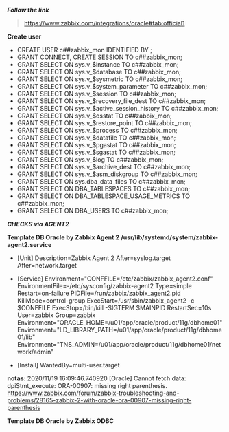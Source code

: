***Follow the link***
> https://www.zabbix.com/integrations/oracle#tab:official1



**Create user**
- CREATE USER c##zabbix_mon IDENTIFIED BY <password>;
- GRANT CONNECT, CREATE SESSION TO c##zabbix_mon;
- GRANT SELECT ON sys.v_$instance TO c##zabbix_mon;
- GRANT SELECT ON sys.v_$database TO c##zabbix_mon;
- GRANT SELECT ON sys.v_$sysmetric TO c##zabbix_mon;
- GRANT SELECT ON sys.v_$system_parameter TO c##zabbix_mon;
- GRANT SELECT ON sys.v_$session TO c##zabbix_mon;
- GRANT SELECT ON sys.v_$recovery_file_dest TO c##zabbix_mon;
- GRANT SELECT ON sys.v_$active_session_history TO c##zabbix_mon;
- GRANT SELECT ON sys.v_$osstat TO c##zabbix_mon;
- GRANT SELECT ON sys.v_$restore_point TO c##zabbix_mon;
- GRANT SELECT ON sys.v_$process TO c##zabbix_mon;
- GRANT SELECT ON sys.v_$datafile TO c##zabbix_mon;
- GRANT SELECT ON sys.v_$pgastat TO c##zabbix_mon;
- GRANT SELECT ON sys.v_$sgastat TO c##zabbix_mon;
- GRANT SELECT ON sys.v_$log TO c##zabbix_mon;
- GRANT SELECT ON sys.v_$archive_dest TO c##zabbix_mon;
- GRANT SELECT ON sys.v_$asm_diskgroup TO c##zabbix_mon;
- GRANT SELECT ON sys.dba_data_files TO c##zabbix_mon;
- GRANT SELECT ON DBA_TABLESPACES TO c##zabbix_mon;
- GRANT SELECT ON DBA_TABLESPACE_USAGE_METRICS TO c##zabbix_mon;
- GRANT SELECT ON DBA_USERS TO c##zabbix_mon;



***CHECKS via AGENT2***

**Template DB Oracle by Zabbix Agent 2**
**/usr/lib/systemd/system/zabbix-agent2.service**

- [Unit]
Description=Zabbix Agent 2
After=syslog.target
After=network.target

- [Service]
Environment="CONFFILE=/etc/zabbix/zabbix_agent2.conf"
EnvironmentFile=-/etc/sysconfig/zabbix-agent2
Type=simple
Restart=on-failure
PIDFile=/run/zabbix/zabbix_agent2.pid
KillMode=control-group
ExecStart=/usr/sbin/zabbix_agent2 -c $CONFFILE
ExecStop=/bin/kill -SIGTERM $MAINPID
RestartSec=10s
User=zabbix
Group=zabbix
Environment="ORACLE_HOME=/u01/app/oracle/product/11g/dbhome01"
Environment="LD_LIBRARY_PATH=/u01/app/oracle/product/11g/dbhome01/lib"
Environment="TNS_ADMIN=/u01/app/oracle/product/11g/dbhome01/network/admin"

- [Install]
WantedBy=multi-user.target


**notas:**
2020/11/19 16:09:46.740920 [Oracle] Cannot fetch data: dpiStmt_execute: ORA-00907: missing right parenthesis.
https://www.zabbix.com/forum/zabbix-troubleshooting-and-problems/28165-zabbix-2-with-oracle-ora-00907-missing-right-parenthesis


**Template DB Oracle by Zabbix ODBC**


